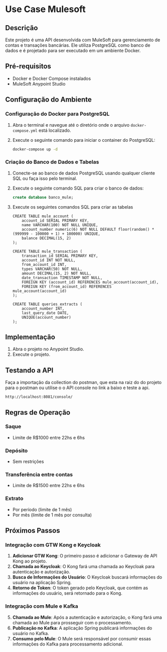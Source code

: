 # Use Case Mulesoft

## Descrição

Este projeto é uma API desenvolvida com MuleSoft para gerenciamento de contas e transações bancárias. Ele utiliza PostgreSQL como banco de dados e é projetado para ser executado em um ambiente Docker.

## Pré-requisitos

- Docker e Docker Compose instalados
- MuleSoft Anypoint Studio

## Configuração do Ambiente

### Configuração do Docker para PostgreSQL

1. Abra o terminal e navegue até o diretório onde o arquivo `docker-compose.yml` está localizado.
   
2. Execute o seguinte comando para iniciar o container do PostgreSQL:

    ```bash
    docker-compose up -d
    ```

### Criação do Banco de Dados e Tabelas

1. Conecte-se ao banco de dados PostgreSQL usando qualquer cliente SQL ou faça isso pelo terminal.
   
2. Execute o seguinte comando SQL para criar o banco de dados:

    ```sql
    create database banco_mule;
    ```
3. Execute os seguintes comandos SQL para criar as tabelas    

    ```
    CREATE TABLE mule_account (
        account_id SERIAL PRIMARY KEY,
        name VARCHAR(100) NOT NULL UNIQUE,
        account_number numeric(6) NOT NULL DEFAULT floor(random() * (999999 - 100000 + 1) + 100000) UNIQUE,
        balance DECIMAL(15, 2)
    );

    CREATE TABLE mule_transaction (
        transaction_id SERIAL PRIMARY KEY,
        account_id INT NOT NULL,
        from_account_id INT,
        types VARCHAR(50) NOT NULL,
        amount DECIMAL(15, 2) NOT NULL,
        date_transaction TIMESTAMP NOT NULL,
        FOREIGN KEY (account_id) REFERENCES mule_account(account_id),
        FOREIGN KEY (from_account_id) REFERENCES mule_account(account_id)
    );

    CREATE TABLE queries_extracts (
        account_number INT,
        last_query_date DATE,
        UNIQUE(account_number)
    );
    ```

## Implementação

1. Abra o projeto no Anypoint Studio.
2. Execute o projeto.

## Testando a API

Faça a importação da collection do postman, que esta na raiz do do projeto para o postman ou utilise o o API console no link a baixo e teste a api.

```
http://localhost:8081/console/
```

## Regras de Operação

### Saque
- Limite de R$1000 entre 22hs e 6hs

### Depósito
- Sem restrições

### Transferência entre contas
- Limite de R$1500 entre 22hs e 6hs

### Extrato
- Por período (limite de 1 mês)
- Por mês (limite de 1 mês por consulta)


## Próximos Passos

### Integração com GTW Kong e Keycloak

1. **Adicionar GTW Kong**: O primeiro passo é adicionar o Gateway de API Kong ao projeto.
2. **Chamada ao Keycloak**: O Kong fará uma chamada ao Keycloak para autenticação e autorização.
3. **Busca de Informações do Usuário**: O Keycloak buscará informações do usuário na aplicação Spring.
4. **Retorno de Token**: O token gerado pelo Keycloak, que contém as informações do usuário, será retornado para o Kong.

### Integração com Mule e Kafka

5. **Chamada ao Mule**: Após a autenticação e autorização, o Kong fará uma chamada ao Mule para prosseguir com o processamento.
6. **Publicação no Kafka**: A aplicação Spring publicará informações do usuário no Kafka.
7. **Consumo pelo Mule**: O Mule será responsável por consumir essas informações do Kafka para processamento adicional.
